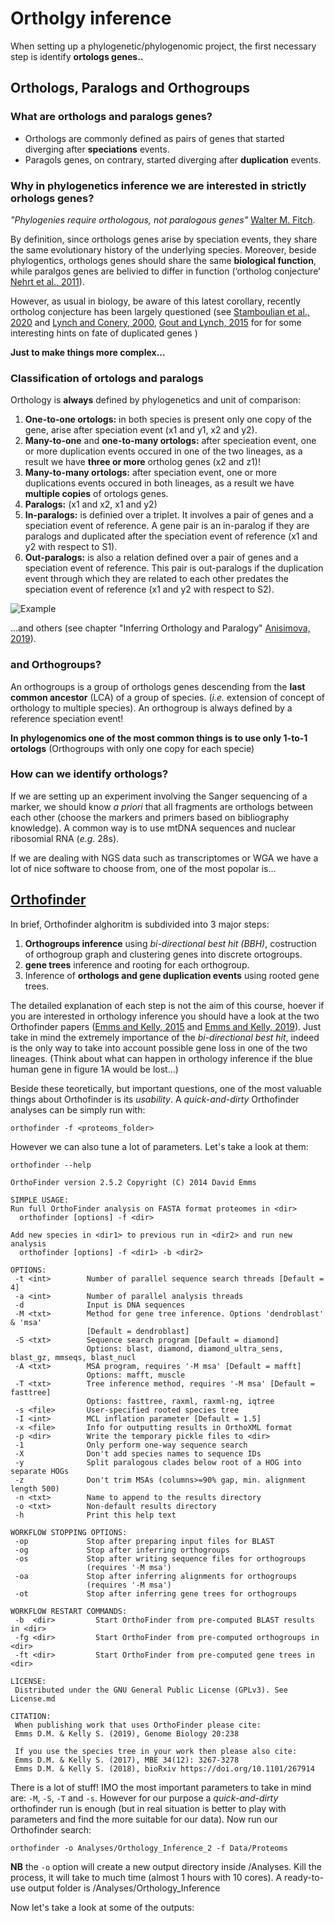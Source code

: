 # Ortholgy inference

When setting up a phylogenetic/phylogenomic project, the first necessary step is identify **ortologs genes..**

## Orthologs, Paralogs and Orthogroups

### What are orthologs and paralogs genes?

  * Orthologs are commonly defined as pairs of genes that started diverging after **speciations** events.  
  * Paragols genes, on contrary, started diverging after **duplication** events.  
 
### Why in phylogenetics inference we are interested in strictly orhologs genes?

*"Phylogenies require orthologous, not paralogous genes"* [Walter M. Fitch](https://academic.oup.com/sysbio/article-abstract/19/2/99/1655771).  

By definition, since orthologs genes arise by speciation events, they share the same evolutionary history of the underlying species. Moreover, beside phylogentics, orthologs genes should share the same **biological function**, while paralgos genes are belivied to differ in function (‘ortholog conjecture’ [Nehrt et al., 2011](https://journals.plos.org/ploscompbiol/article?id=10.1371/journal.pcbi.1002073)).

However, as usual in biology, be aware of this latest corollary, recently ortholog conjecture has been largely questioned (see [Stamboulian et al., 2020](https://academic.oup.com/bioinformatics/article/36/Supplement_1/i219/5870499) and [Lynch and Conery, 2000](https://science.sciencemag.org/content/290/5494/1151.abstract?casa_token=xqdhpSn423QAAAAA:mi5ecKfOTYeHPuelYUEP0zBd7gM-fEVWJDjZktvNo-bfFX5XjY44ns7epbpUHi9DmqzPv7id9Km2jA), [Gout and Lynch, 2015](https://academic.oup.com/mbe/article/32/8/2141/2925587?login=true) for for some interesting hints on fate of duplicated genes )

**Just to make things more complex...**

### Classification of ortologs and paralogs

Orthology is **always** defined by phylogenetics and unit of comparison:

 1. **One-to-one ortologs:** in both species is present only one copy of the gene, arise after speciation event (x1 and y1, x2 and y2).
 2. **Many-to-one** and **one-to-many ortologs:** after specieation event, one or more duplication events occured in one of the two lineages, as a result we have **three or more** ortholog genes (x2 and z1)!
 3. **Many-to-many ortologs:** after speciation event, one or more duplications events occured in both lineages, as a result we have **multiple copies** of ortologs genes.
 4. **Paralogs:** (x1 and x2, x1 and y2)
 5. **In-paralogs:** is definied over a triplet. It involves a pair of genes and a speciation event of reference. A gene pair is an in-paralog if they are paralogs and duplicated after the speciation event of reference (x1 and y2 with respect to S1).
 6. **Out-paralogs:** is also a relation defined over a pair of genes and a speciation event of reference. This pair is out-paralogs if the duplication event through which they are related to each other predates the speciation event of reference (x1 and y2 with respect to S2).

![Example](https://github.com/for-giobbe/phy/blob/master/2021/Orthologs_Paralogs.png)

...and others (see chapter "Inferring Orthology and Paralogy" [Anisimova, 2019](https://core.ac.uk/download/pdf/289121767.pdf)).

### and Orthogroups?

An orthogroups is a group of orthologs genes descending from the **last common ancestor** (LCA) of a group of species. (*i.e.* extension of concept of orthology to multiple species). An orthogroup is always defined by a reference speciation event!

**In phylogenomics one of the most common things is to use only 1-to-1 ortologs** (Orthogroups with only one copy for each specie)

### How can we identify orthologs?

If we are setting up an experiment involving the Sanger sequencing of a marker, we should know *a priori* that all fragments are orthologs between each other (choose the markers and primers based on bibliography knowledge). A common way is to use mtDNA sequences and nuclear ribosomial RNA (*e.g.* 28s).

If we are dealing with NGS data such as transcriptomes or WGA we have a lot of nice software to choose from, one of the most popolar is...

## [Orthofinder](https://github.com/davidemms/OrthoFinder)

In brief, Orthofinder alghoritm is subdivided into 3 major steps:

 1. **Orthogroups inference** using *bi-directional best hit (BBH)*, costruction of orthogroup graph and clustering genes into discrete ortogroups.
 2. **gene trees** inference and rooting for each orthogroup.
 3. Inference of **orthologs and gene duplication events** using rooted gene trees.
 
The detailed explanation of each step is not the aim of this course, hoever if you are interested in orthology inference you should have a look at the two Orthofinder papers ([Emms and Kelly, 2015](https://genomebiology.biomedcentral.com/articles/10.1186/s13059-015-0721-2?optIn=false) and [Emms and Kelly, 2019](https://genomebiology.biomedcentral.com/articles/10.1186/s13059-019-1832-y)). Just take in mind the extremely importance of the *bi-directional best hit*, indeed is the only way to take into account possible gene loss in one of the two lineages. (Think about what can happen in orthology inference  if the blue human gene in figure 1A would be lost...) 

Beside these teoretically, but important questions, one of the most valuable things about Orthofinder is its *usability*. A *quick-and-dirty* Orthofinder analyses can be simply run with:

```
orthofinder -f <proteoms_folder>
```

However we can also tune a lot of parameters. Let's take a look at them:

```
orthofinder --help

OrthoFinder version 2.5.2 Copyright (C) 2014 David Emms

SIMPLE USAGE:
Run full OrthoFinder analysis on FASTA format proteomes in <dir>
  orthofinder [options] -f <dir>

Add new species in <dir1> to previous run in <dir2> and run new analysis
  orthofinder [options] -f <dir1> -b <dir2>

OPTIONS:
 -t <int>        Number of parallel sequence search threads [Default = 4]
 -a <int>        Number of parallel analysis threads
 -d              Input is DNA sequences
 -M <txt>        Method for gene tree inference. Options 'dendroblast' & 'msa'
                 [Default = dendroblast]
 -S <txt>        Sequence search program [Default = diamond]
                 Options: blast, diamond, diamond_ultra_sens, blast_gz, mmseqs, blast_nucl
 -A <txt>        MSA program, requires '-M msa' [Default = mafft]
                 Options: mafft, muscle
 -T <txt>        Tree inference method, requires '-M msa' [Default = fasttree]
                 Options: fasttree, raxml, raxml-ng, iqtree
 -s <file>       User-specified rooted species tree
 -I <int>        MCL inflation parameter [Default = 1.5]
 -x <file>       Info for outputting results in OrthoXML format
 -p <dir>        Write the temporary pickle files to <dir>
 -1              Only perform one-way sequence search
 -X              Don't add species names to sequence IDs
 -y              Split paralogous clades below root of a HOG into separate HOGs
 -z              Don't trim MSAs (columns>=90% gap, min. alignment length 500)
 -n <txt>        Name to append to the results directory
 -o <txt>        Non-default results directory
 -h              Print this help text

WORKFLOW STOPPING OPTIONS:
 -op             Stop after preparing input files for BLAST
 -og             Stop after inferring orthogroups
 -os             Stop after writing sequence files for orthogroups
                 (requires '-M msa')
 -oa             Stop after inferring alignments for orthogroups
                 (requires '-M msa')
 -ot             Stop after inferring gene trees for orthogroups 

WORKFLOW RESTART COMMANDS:
 -b  <dir>         Start OrthoFinder from pre-computed BLAST results in <dir>
 -fg <dir>         Start OrthoFinder from pre-computed orthogroups in <dir>
 -ft <dir>         Start OrthoFinder from pre-computed gene trees in <dir>

LICENSE:
 Distributed under the GNU General Public License (GPLv3). See License.md

CITATION:
 When publishing work that uses OrthoFinder please cite:
 Emms D.M. & Kelly S. (2019), Genome Biology 20:238

 If you use the species tree in your work then please also cite:
 Emms D.M. & Kelly S. (2017), MBE 34(12): 3267-3278
 Emms D.M. & Kelly S. (2018), bioRxiv https://doi.org/10.1101/267914
```

There is a lot of stuff! IMO the most important parameters to take in mind are: ```-M```, ```-S```, ```-T``` and ```-s```. However for our purpose a *quick-and-dirty* orthofinder run is enough (but in real situation is better to play with parameters and find the more suitable for our data).
Now run our Orthofinder search:

```
orthofinder -o Analyses/Orthology_Inference_2 -f Data/Proteoms
```

**NB** the ```-o``` option will create a new output directory inside /Analyses. Kill the process, it will take to much time (almost 1 hours with 10 cores). A ready-to-use output folder is /Analyses/Orthology_Inference 

Now let's take a look at some of the outputs:


```

```

